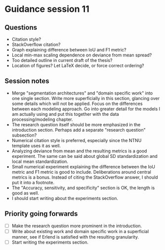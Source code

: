 # Guidance session 11

## Questions

* Citation style?
* StackOverflow citation?
* Graph explaining difference between IoU and F1 metric?
* Local min-max scaling dependence on deviance from mean spread?
* Too detailed outline in current draft of the thesis?
* Location of figures? Let LaTeX decide, or force correct ordering?

## Session notes

* Merge "segmentation architectures" and "domain specific work" into one single section. Write more superficially in this section, glancing over some details which will not be applied. Focus on the differences between each modeling approach. Go into greater detail for the models I am actually using and put this together with the data processing/modeling chapter.
* The research question itself should be more emphasized in the introduction section. Perhaps add a separate "research question" subsection?
* Numerical citation style is preferred, especially since the NTNU template uses it as well.
* Analyzing deviance from mean and the resulting metrics is a good experiment. The same can be said about global SD standardization and local mean standardization.
* Small numerical experiment explaining the difference between the IoU metric and F1 metric is good to include. Deliberations around central metrics is a bonus. Instead of citing the StackOverflow answer, I should put it into a footnote.
* The "Accuracy, sensitivity, and specificity" section is OK, the length is good as well.
* I should start writing about the experiments section.

## Priority going forwards

* [ ] Make the research question more prominent in the introduction.
* [ ] Write about existing work and domain specific work in a superficial manner, see if Erlend is satisfied with the resulting granularity.
* [ ] Start writing the experiments section.
